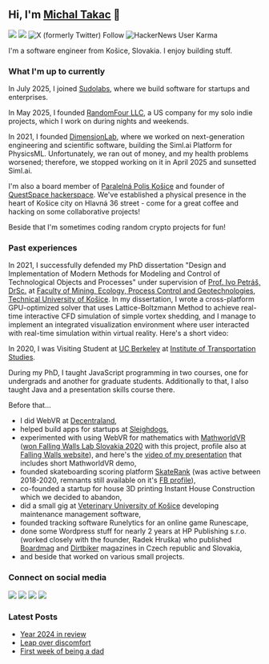 ## Hi, I'm [Michal Takac](https://michaltakac.com) 👋

[![](https://komarev.com/ghpvc/?username=michaltakac&color=blue&label=Profile%20Views)](https://github.com/michaltakac/michaltakac)
[![](https://img.shields.io/github/followers/michaltakac?label=GitHub%20Followers)](https://github.com/michaltakac)
![X (formerly Twitter) Follow](https://img.shields.io/twitter/follow/michaltakac)
![HackerNews User Karma](https://img.shields.io/hackernews/user-karma/michaltakac)


I'm a software engineer from Košice, Slovakia. I enjoy building stuff.

### What I'm up to currently

In July 2025, I joined [Sudolabs](https://sudolabs.com/), where we build software for startups and enterprises.

In May 2025, I founded [RandomFour LLC](https://www.randomfour.co/), a US company for my solo indie projects, which I work on during nights and weekends.

In 2021, I founded [DimensionLab](https://dimensionlab.org), where we worked on next-generation engineering and scientific software, building the Siml.ai Platform for PhysicsML. Unfortunately, we ran out of money, and my health problems worsened; therefore, we stopped working on it in April 2025 and sunsetted Siml.ai.

I'm also a board member of [Paralelná Polis Košice](https://www.paralelnapoliskosice.sk/) and founder of [QuestSpace hackerspace](https://questspace.sk/?lang=en). We've established a physical presence in the heart of Košice city on Hlavná 36 street - come for a great coffee and hacking on some collaborative projects!

Beside that I'm sometimes coding random crypto projects for fun!

### Past experiences

In 2021, I successfully defended my PhD dissertation "Design and Implementation of Modern Methods for Modeling and Control of Technological Objects and Processes" under supervision of [Prof. Ivo Petráš, DrSc.](http://people.tuke.sk/ivo.petras/) at [Faculty of Mining, Ecology, Process Control and Geotechnologies](https://www.tuke.sk/wps/portal/tuke/faculties/fberg/), [Technical University of Košice](https://www.tuke.sk/wps/portal/tuke). In my dissertation, I wrote a cross-platform GPU-optimized solver that uses Lattice-Boltzmann Method to achieve real-time interactive CFD simulation of simple vortex shedding, and I manage to implement an integrated visualization environment where user interacted with real-time simulation within virtual reality. Here's a short video:



In 2020, I was Visiting Student at [UC Berkeley](https://www.berkeley.edu/) at [Institute of Transportation Studies](https://its.berkeley.edu/).

During my PhD, I taught JavaScript programming in two courses, one for undergrads and another for graduate students. Additionally to that, I also taught Java and a presentation skills course there.

Before that...

- I did WebVR at [Decentraland](https://decentraland.org/),
- helped build apps for startups at [Sleighdogs](https://sld.gs/),
- experimented with using WebVR for mathematics with [MathworldVR](https://mathworldvr.com) ([won Falling Walls Lab Slovakia 2020](http://fwlslovakia.sk/2020/10/03/fwls-2020-winners/) with this project, profile also at [Falling Walls website](https://falling-walls.com/people/michal-takac/)), and here's the [video of my presentation](https://www.youtube.com/watch?v=bGyR8zbJFuE) that includes short MathworldVR demo,
- founded skateboarding scoring platform [SkateRank](https://skaterank.com/) (was active between 2018-2020, remnants still available on it's [FB profile](https://www.facebook.com/skaterank/)),
- co-founded a startup for house 3D printing Instant House Construction which we decided to abandon,
- did a small gig at [Veterinary University of Košice](https://www.uvlf.sk/en) developing maintenance management software,
- founded tracking software Runelytics for an online game Runescape,
- done some Wordpress stuff for nearly 2 years at HP Publishing s.r.o. (worked closely with the founder, Radek Hruška) who published [Boardmag](https://www.bigmag.cz/?page=casopis&id=100&lang=en) and [Dirtbiker](https://www.bigmag.cz/?page=casopis&id=101&lang=en) magazines in Czech republic and Slovakia,
- and beside that worked on various small projects.



### Connect on social media

[![](https://img.shields.io/badge/facebook-%230077B5.svg?&style=for-the-badge&logo=facebook&logoColor=white&color=4267B2)](https://www.facebook.com/michaltakacquest/)
[![](https://img.shields.io/badge/twitter-%230077B5.svg?&style=for-the-badge&logo=twitter&logoColor=white&color=00acee)](https://twitter.com/michaltakac) 
[![](https://img.shields.io/badge/instagram-%230077B5.svg?&style=for-the-badge&logo=instagram&logoColor=white&color=8a3ab9)](https://www.instagram.com/trytacatchme/)
[![](https://img.shields.io/badge/linkedin-%230077B5.svg?&style=for-the-badge&logo=linkedin&logoColor=white0e76a8)](https://www.linkedin.com/in/michaltakac/)

### Latest Posts

<!-- BLOG-POST-LIST:START -->
- [Year 2024 in review](https://michaltakac.com/blog/2024-in-review/)
- [Leap over discomfort](https://michaltakac.com/blog/leap-over-discomfort/)
- [First week of being a dad](https://michaltakac.com/blog/first-week-being-a-dad/)
<!-- BLOG-POST-LIST:END -->

<!--
**michaltakac/michaltakac** is a ✨ _special_ ✨ repository because its `README.md` (this file) appears on your GitHub profile.

Here are some ideas to get you started:

- 🔭 I’m currently working on ...
- 🌱 I’m currently learning ...
- 👯 I’m looking to collaborate on ...
- 🤔 I’m looking for help with ...
- 💬 Ask me about ...
- 📫 How to reach me: ...
- 😄 Pronouns: ...
- ⚡ Fun fact: ...
-->
